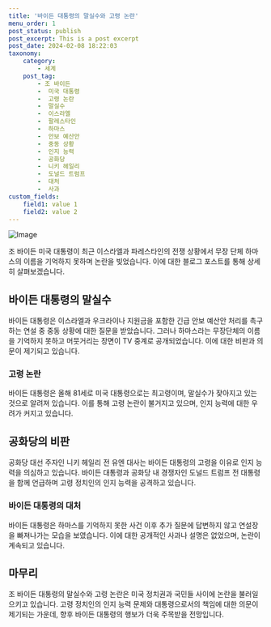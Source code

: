 ```yaml
---
title: '바이든 대통령의 말실수와 고령 논란'
menu_order: 1
post_status: publish
post_excerpt: This is a post excerpt
post_date: 2024-02-08 18:22:03
taxonomy:
    category:
        - 세계
    post_tag:
        - 조 바이든
        -  미국 대통령
        -  고령 논란
        -  말실수
        -  이스라엘
        -  팔레스타인
        -  하마스
        -  안보 예산안
        -  중동 상황
        -  인지 능력
        -  공화당
        -  니키 헤일리
        -  도널드 트럼프
        -  대처
        -  사과
custom_fields:
    field1: value 1
    field2: value 2
---
```


![Image](https://imgnews.pstatic.net/image/030/2024/02/08/0003179969_001_20240208124901060.png?type=w647)

조 바이든 미국 대통령이 최근 이스라엘과 파레스타인의 전쟁 상황에서 무장 단체 하마스의 이름을 기억하지 못하며 논란을 빚었습니다. 이에 대한 블로그 포스트를 통해 상세히 살펴보겠습니다.
## 바이든 대통령의 말실수
바이든 대통령은 이스라엘과 우크라이나 지원금을 포함한 긴급 안보 예산안 처리를 촉구하는 연설 중 중동 상황에 대한 질문을 받았습니다. 그러나 하마스라는 무장단체의 이름을 기억하지 못하고 머뭇거리는 장면이 TV 중계로 공개되었습니다. 이에 대한 비판과 의문이 제기되고 있습니다.
### 고령 논란
바이든 대통령은 올해 81세로 미국 대통령으로는 최고령이며, 말실수가 잦아지고 있는 것으로 알려져 있습니다. 이를 통해 고령 논란이 불거지고 있으며, 인지 능력에 대한 우려가 커지고 있습니다.
## 공화당의 비판
공화당 대선 주자인 니키 헤일리 전 유엔 대사는 바이든 대통령의 고령을 이유로 인지 능력을 의심하고 있습니다. 바이든 대통령과 공화당 내 경쟁자인 도널드 트럼프 전 대통령을 함께 언급하며 고령 정치인의 인지 능력을 공격하고 있습니다.
### 바이든 대통령의 대처
바이든 대통령은 하마스를 기억하지 못한 사건 이후 추가 질문에 답변하지 않고 연설장을 빠져나가는 모습을 보였습니다. 이에 대한 공개적인 사과나 설명은 없었으며, 논란이 계속되고 있습니다.
## 마무리
조 바이든 대통령의 말실수와 고령 논란은 미국 정치권과 국민들 사이에 논란을 불러일으키고 있습니다. 고령 정치인의 인지 능력 문제와 대통령으로서의 책임에 대한 의문이 제기되는 가운데, 향후 바이든 대통령의 행보가 더욱 주목받을 전망입니다.
